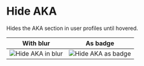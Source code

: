 [preview-blur]: https://minidiscordthemes.github.io/Snippets/HideAKA/preview-blur.avif
[preview-badge]: https://minidiscordthemes.github.io/Snippets/HideAKA/preview-badge.avif

# Hide AKA

Hides the AKA section in user profiles until hovered.

| With blur                         | As badge                            |
| --------------------------------- | ----------------------------------- |
| ![Hide AKA in blur][preview-blur] | ![Hide AKA as badge][preview-badge] |
